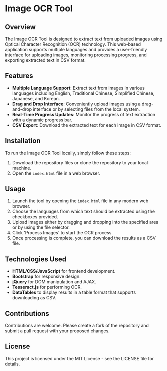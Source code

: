# Image OCR Tool

## Overview
The Image OCR Tool is designed to extract text from uploaded images using Optical Character Recognition (OCR) technology. This web-based application supports multiple languages and provides a user-friendly interface for uploading images, monitoring processing progress, and exporting extracted text in CSV format.

## Features
- **Multiple Language Support**: Extract text from images in various languages including English, Traditional Chinese, Simplified Chinese, Japanese, and Korean.
- **Drag and Drop Interface**: Conveniently upload images using a drag-and-drop interface or by selecting files from the local system.
- **Real-Time Progress Updates**: Monitor the progress of text extraction with a dynamic progress bar.
- **CSV Export**: Download the extracted text for each image in CSV format.

## Installation
To run the Image OCR Tool locally, simply follow these steps:
1. Download the repository files or clone the repository to your local machine.
2. Open the `index.html` file in a web browser.

## Usage
1. Launch the tool by opening the `index.html` file in any modern web browser.
2. Choose the languages from which text should be extracted using the checkboxes provided.
3. Upload images either by dragging and dropping into the specified area or by using the file selector.
4. Click 'Process Images' to start the OCR process.
5. Once processing is complete, you can download the results as a CSV file.

## Technologies Used
- **HTML/CSS/JavaScript** for frontend development.
- **Bootstrap** for responsive design.
- **jQuery** for DOM manipulation and AJAX.
- **Tesseract.js** for performing OCR.
- **DataTables** to display results in a table format that supports downloading as CSV.

## Contributions
Contributions are welcome. Please create a fork of the repository and submit a pull request with your proposed changes.

## License
This project is licensed under the MIT License - see the LICENSE file for details.
